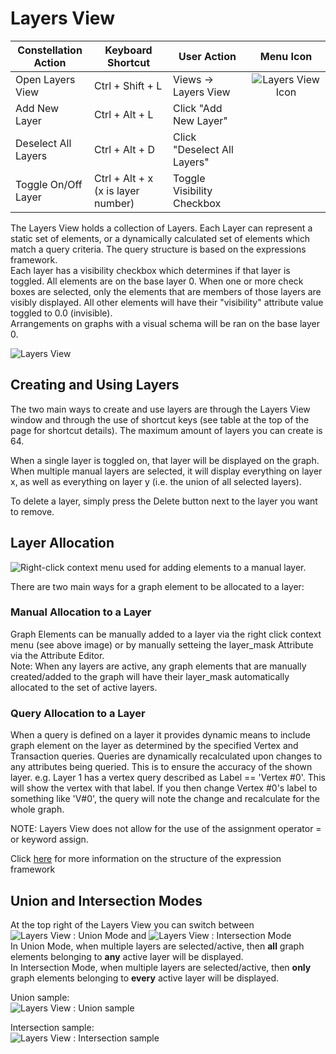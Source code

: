 # Layers View

<table class="table table-striped">
<colgroup>
<col style="width: 25%" />
<col style="width: 25%" />
<col style="width: 25%" />
<col style="width: 25%" />
</colgroup>
<thead>
<tr class="header">
<th>Constellation Action</th>
<th>Keyboard Shortcut</th>
<th>User Action</th>
<th style="text-align: center;">Menu Icon</th>
</tr>
</thead>
<tbody>
<tr class="odd">
<td>Open Layers View</td>
<td>Ctrl + Shift + L</td>
<td>Views -&gt; Layers View</td>
<td style="text-align: center;"><img src="../ext/docs/CoreLayersView/src/au/gov/asd/tac/constellation/views/layers/resources/layers-view.png" alt="Layers View Icon" /></td>
</tr>
<tr class="even">
<td>Add New Layer</td>
<td>Ctrl + Alt + L</td>
<td>Click "Add New Layer"</td>
<td></td>
</tr>
<tr class="odd">
<td>Deselect All Layers</td>
<td>Ctrl + Alt + D</td>
<td>Click "Deselect All Layers"</td>
<td></td>
</tr>
<tr class="even">
<td>Toggle On/Off Layer</td>
<td>Ctrl + Alt + x (x is layer number)</td>
<td>Toggle Visibility Checkbox</td>
<td></td>
</tr>
</tbody>
</table>

The Layers View holds a collection of Layers. Each Layer can represent a
static set of elements, or a dynamically calculated set of elements
which match a query criteria. The query structure is based on the
expressions framework.  
Each layer has a visibility checkbox which determines if that layer is
toggled. All elements are on the base layer 0. When one or more check
boxes are selected, only the elements that are members of those layers
are visibly displayed. All other elements will have their "visibility"
attribute value toggled to 0.0 (invisible).  
Arrangements on graphs with a visual schema will be ran on the base
layer 0.

<img src="../ext/docs/CoreLayersView/src/au/gov/asd/tac/constellation/views/layers/resources/LayersView.png" alt="Layers View" />

## Creating and Using Layers

The two main ways to create and use layers are through the Layers View
window and through the use of shortcut keys (see table at the top of the
page for shortcut details). The maximum amount of layers you can create
is 64.

When a single layer is toggled on, that layer will be displayed on the
graph. When multiple manual layers are selected, it will display
everything on layer x, as well as everything on layer y (i.e. the union
of all selected layers). 

To delete a layer, simply press the Delete button next to the layer you want to 
remove.

## Layer Allocation

<img src="../ext/docs/CoreLayersView/src/au/gov/asd/tac/constellation/views/layers/resources/layers-context.png" alt="Right-click context menu used for adding elements to a manual
layer." />  

There are two main ways for a graph element to be allocated to a layer:

### Manual Allocation to a Layer

Graph Elements can be manually added to a layer via the right click context menu (see above image) or by manually setteing the layer_mask
Attribute via the Attribute Editor.  
Note: When any layers are active, any graph elements that are manually created/added to the graph will have their layer_mask automatically allocated to the set of active layers.

### Query Allocation to a Layer

When a query is defined on a layer it provides dynamic means to include graph element on the layer as determined by
the specified Vertex and Transaction queries. Queries are
dynamically recalculated upon changes to any attributes being queried.
This is to ensure the accuracy of the shown layer. e.g. Layer 1 has a
vertex query described as Label == 'Vertex #0'. This will show the
vertex with that label. If you then change Vertex #0's label to
something like 'V#0', the query will note the change and recalculate for
the whole graph.

NOTE: Layers View does not allow for the use of the assignment operator
= or keyword assign.

Click
[here](../ext/docs/CoreGraphFramework/src/au/gov/asd/tac/constellation/graph/expressions-framework.md)
for more information on the structure of the expression framework

## Union and Intersection Modes  
  
At the top right of the Layers View you can switch between <img src="../ext/docs/CoreLayersView/src/au/gov/asd/tac/constellation/views/layers/resources/UnionMode.png" alt="Layers View : Union Mode" /> and <img src="../ext/docs/CoreLayersView/src/au/gov/asd/tac/constellation/views/layers/resources/IntersectionMode.png" alt="Layers View : Intersection Mode" />  
In Union Mode, when multiple layers are selected/active, then __all__ graph elements belonging to __any__ active layer will be displayed.  
In Intersection Mode, when multiple layers are selected/active, then __only__ graph elements belonging to __every__ active layer will be displayed.  

Union sample:  
<img src="../ext/docs/CoreLayersView/src/au/gov/asd/tac/constellation/views/layers/resources/Layers2and7union.png" alt="Layers View : Union sample" />

Intersection sample:  
<img src="../ext/docs/CoreLayersView/src/au/gov/asd/tac/constellation/views/layers/resources/Layers2and7intersection.png" alt="Layers View : Intersection sample" />

